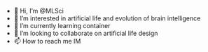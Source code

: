- 👋 Hi, I’m @MLSci
- 👀 I’m interested in artificial life and evolution of brain intelligence
- 🌱 I’m currently learning container
- 💞️ I’m looking to collaborate on artificial life design
- 📫 How to reach me IM

<!---
MLSci/MLSci is a ✨ special ✨ repository because its `README.md` (this file) appears on your GitHub profile.
You can click the Preview link to take a look at your changes.
--->
